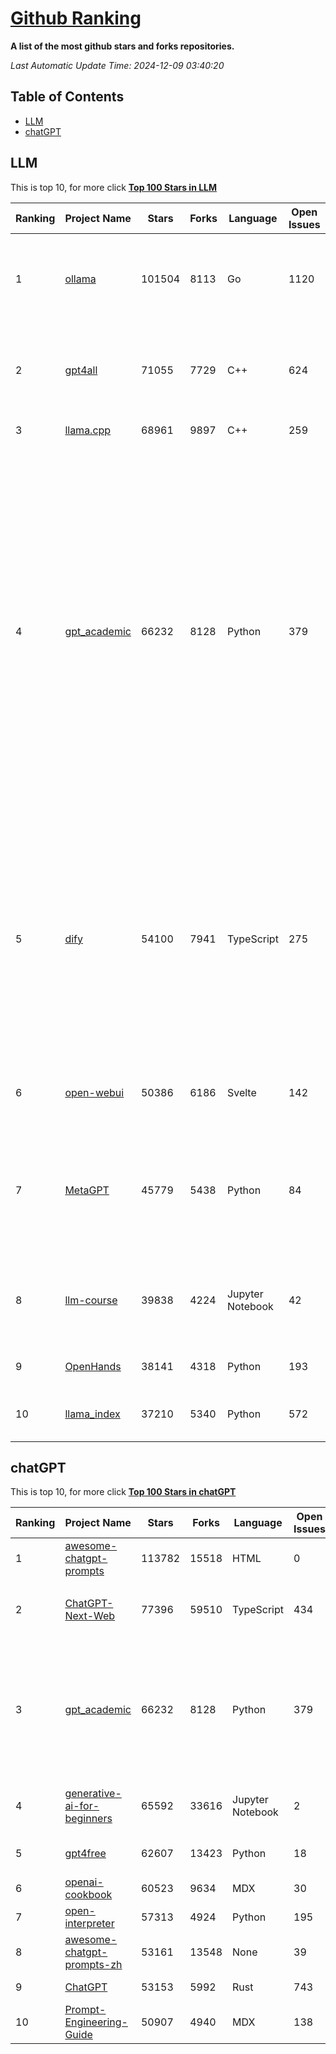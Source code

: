 [Github Ranking](./README.md)
==========

**A list of the most github stars and forks repositories.**

*Last Automatic Update Time: 2024-12-09 03:40:20*

## Table of Contents
 * [LLM](#LLM)
 * [chatGPT](#chatGPT)

## LLM

This is top 10, for more click **[Top 100 Stars in LLM](Top100/LLM.md)**

| Ranking | Project Name | Stars | Forks | Language | Open Issues | Description | Last Commit |
| ------- | ------------ | ----- | ----- | -------- | ----------- | ----------- | ----------- |
| 1 | [ollama](https://github.com/ollama/ollama) | 101504 | 8113 | Go | 1120 | Get up and running with Llama 3.2, Mistral, Gemma 2, and other large language models. | 2024-12-09T01:25:10Z |
| 2 | [gpt4all](https://github.com/nomic-ai/gpt4all) | 71055 | 7729 | C++ | 624 | GPT4All: Run Local LLMs on Any Device. Open-source and available for commercial use. | 2024-12-07T00:29:55Z |
| 3 | [llama.cpp](https://github.com/ggerganov/llama.cpp) | 68961 | 9897 | C++ | 259 | LLM inference in C/C++ | 2024-12-08T22:51:33Z |
| 4 | [gpt_academic](https://github.com/binary-husky/gpt_academic) | 66232 | 8128 | Python | 379 | 为GPT/GLM等LLM大语言模型提供实用化交互接口，特别优化论文阅读/润色/写作体验，模块化设计，支持自定义快捷按钮&函数插件，支持Python和C++等项目剖析&自译解功能，PDF/LaTex论文翻译&总结功能，支持并行问询多种LLM模型，支持chatglm3等本地模型。接入通义千问, deepseekcoder, 讯飞星火, 文心一言, llama2, rwkv, claude2, moss等。 | 2024-12-07T15:43:52Z |
| 5 | [dify](https://github.com/langgenius/dify) | 54100 | 7941 | TypeScript | 275 | Dify is an open-source LLM app development platform. Dify's intuitive interface combines AI workflow, RAG pipeline, agent capabilities, model management, observability features and more, letting you quickly go from prototype to production. | 2024-12-09T03:38:56Z |
| 6 | [open-webui](https://github.com/open-webui/open-webui) | 50386 | 6186 | Svelte | 142 | User-friendly AI Interface (Supports Ollama, OpenAI API, ...) | 2024-12-09T00:01:57Z |
| 7 | [MetaGPT](https://github.com/geekan/MetaGPT) | 45779 | 5438 | Python | 84 | 🌟 The Multi-Agent Framework: First AI Software Company, Towards Natural Language Programming | 2024-12-09T03:34:24Z |
| 8 | [llm-course](https://github.com/mlabonne/llm-course) | 39838 | 4224 | Jupyter Notebook | 42 | Course to get into Large Language Models (LLMs) with roadmaps and Colab notebooks. | 2024-07-28T22:17:43Z |
| 9 | [OpenHands](https://github.com/All-Hands-AI/OpenHands) | 38141 | 4318 | Python | 193 | 🙌 OpenHands: Code Less, Make More | 2024-12-08T21:39:34Z |
| 10 | [llama_index](https://github.com/run-llama/llama_index) | 37210 | 5340 | Python | 572 | LlamaIndex is a data framework for your LLM applications | 2024-12-08T17:57:19Z |


## chatGPT

This is top 10, for more click **[Top 100 Stars in chatGPT](Top100/chatGPT.md)**

| Ranking | Project Name | Stars | Forks | Language | Open Issues | Description | Last Commit |
| ------- | ------------ | ----- | ----- | -------- | ----------- | ----------- | ----------- |
| 1 | [awesome-chatgpt-prompts](https://github.com/f/awesome-chatgpt-prompts) | 113782 | 15518 | HTML | 0 | This repo includes ChatGPT prompt curation to use ChatGPT better. | 2024-11-11T11:38:53Z |
| 2 | [ChatGPT-Next-Web](https://github.com/ChatGPTNextWeb/ChatGPT-Next-Web) | 77396 | 59510 | TypeScript | 434 | A cross-platform ChatGPT/Gemini UI (Web / PWA / Linux / Win / MacOS). 一键拥有你自己的跨平台 ChatGPT/Gemini 应用。 | 2024-12-03T03:27:50Z |
| 3 | [gpt_academic](https://github.com/binary-husky/gpt_academic) | 66232 | 8128 | Python | 379 | 为GPT/GLM等LLM大语言模型提供实用化交互接口，特别优化论文阅读/润色/写作体验，模块化设计，支持自定义快捷按钮&函数插件，支持Python和C++等项目剖析&自译解功能，PDF/LaTex论文翻译&总结功能，支持并行问询多种LLM模型，支持chatglm3等本地模型。接入通义千问, deepseekcoder, 讯飞星火, 文心一言, llama2, rwkv, claude2, moss等。 | 2024-12-07T15:43:52Z |
| 4 | [generative-ai-for-beginners](https://github.com/microsoft/generative-ai-for-beginners) | 65592 | 33616 | Jupyter Notebook | 2 | 21 Lessons, Get Started Building with Generative AI  🔗 https://microsoft.github.io/generative-ai-for-beginners/ | 2024-12-03T13:48:52Z |
| 5 | [gpt4free](https://github.com/xtekky/gpt4free) | 62607 | 13423 | Python | 18 | The official gpt4free repository \| various collection of powerful language models | 2024-12-08T19:39:40Z |
| 6 | [openai-cookbook](https://github.com/openai/openai-cookbook) | 60523 | 9634 | MDX | 30 | Examples and guides for using the OpenAI API | 2024-12-08T20:47:07Z |
| 7 | [open-interpreter](https://github.com/OpenInterpreter/open-interpreter) | 57313 | 4924 | Python | 195 | A natural language interface for computers | 2024-12-06T00:58:36Z |
| 8 | [awesome-chatgpt-prompts-zh](https://github.com/PlexPt/awesome-chatgpt-prompts-zh) | 53161 | 13548 | None | 39 | ChatGPT 中文调教指南。各种场景使用指南。学习怎么让它听你的话。 | 2024-07-30T11:43:23Z |
| 9 | [ChatGPT](https://github.com/lencx/ChatGPT) | 53153 | 5992 | Rust | 743 | 🔮 ChatGPT Desktop Application (Mac, Windows and Linux) | 2024-08-29T17:58:11Z |
| 10 | [Prompt-Engineering-Guide](https://github.com/dair-ai/Prompt-Engineering-Guide) | 50907 | 4940 | MDX | 138 | 🐙 Guides, papers, lecture, notebooks and resources for prompt engineering | 2024-11-20T19:24:28Z |

